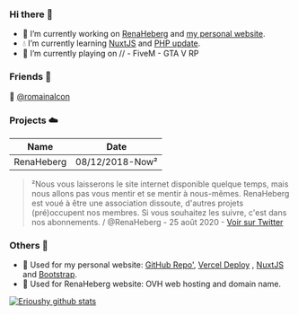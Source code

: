 ### Hi there :wave:
- :thought_balloon: I’m currently working on [RenaHeberg](https://github.com/orgs/RenaHeberg/people?ref=Erioushy) and [my personal website](https://erioushy.fr).
- :droplet: I’m currently learning [NuxtJS](https://fr.nuxtjs.org/guides/get-started/installation?ref=Erioushy) and [PHP update](https://www.php.net/?ref=Erioushy).
- :feet: I’m currently playing on // - FiveM - GTA V RP

### Friends :dancers:
:speech_balloon: [@romainalcon](https://github.com/romainalcon?ref=Erioushy)

### Projects :cloud:

Name | Date
------------ | -------------
RenaHeberg | 08/12/2018-Now²

> ²Nous vous laisserons le site internet disponible quelque temps, mais nous allons pas vous mentir et se mentir à nous-mêmes.
> RenaHeberg est voué à être une association dissoute, d'autres projets (pré)occupent nos membres.
> Si vous souhaitez les suivre, c'est dans nos abonnements. / @RenaHeberg - 25 août 2020 - [Voir sur Twitter](https://twitter.com/RenaHeberg/status/1298188653383110661)

### Others :satellite:
- :dancers: Used for my personal website: [GitHub Repo'](https://github.com/erioushy/website?ref=Erioushy), [Vercel Deploy](https://vercel.com/?ref=Erioushy) <!--[PlanetHoster](https://www.planethoster.com/goph-a65f664dc55edbc)-->, [NuxtJS](https://fr.nuxtjs.org/guides/get-started/installation?ref=Erioushy) and [Bootstrap](https://getbootstrap.com/docs/4.5/getting-started/introduction/?ref=Erioushy).
- :dancers: Used for RenaHeberg website: OVH web hosting and domain name.

[![Erioushy github stats](https://github-readme-stats.vercel.app/api?username=erioushy&show_icons=true&icon_color=2f80ed)](https://erioushy.fr)

<!--
**erioushy/erioushy** is a ✨ _special_ ✨ repository because its `README.md` (this file) appears on your GitHub profile.
-->
